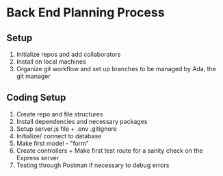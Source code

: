 # Back End Planning Process

## Setup
1. Initialize repos and add collaborators
2. Install on local machines
3. Organize git workflow and set up branches to be managed by Ada, the git manager

##  Coding Setup
1. Create repo and file structures
2. Install dependencies and necessary packages
3. Setup server.js file + .env .gitignore
4. Initialize/ connect to database
5. Make first model - "form"
6. Create controllers + Make first test route for a sanity check on the Express server  
7. Testing through Postman if necessary to debug errors 
